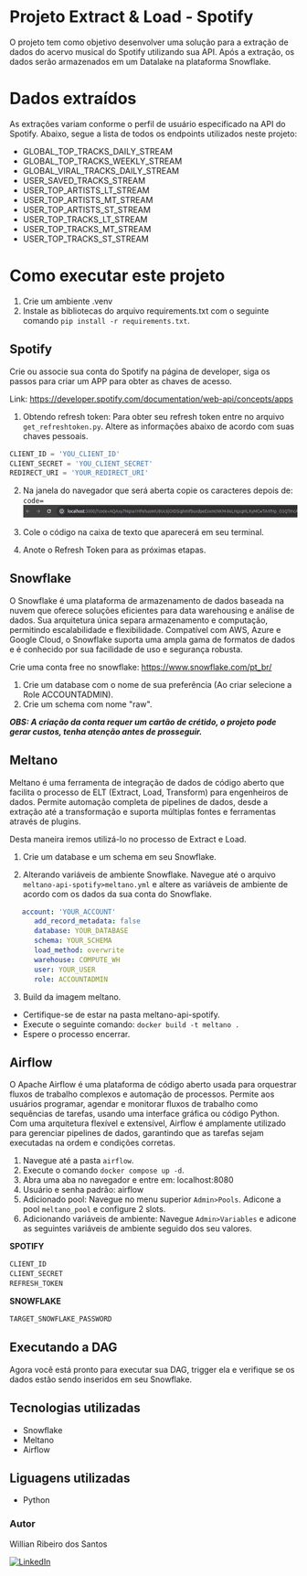 # Projeto Extract & Load - Spotify

O projeto tem como objetivo desenvolver uma solução para a extração de dados do acervo musical do Spotify utilizando sua API. Após a extração, os dados serão armazenados em um Datalake na plataforma Snowflake.

# Dados extraídos

As extrações variam conforme o perfil de usuário especificado na API do Spotify. Abaixo, segue a lista de todos os endpoints utilizados neste projeto:

* GLOBAL_TOP_TRACKS_DAILY_STREAM
* GLOBAL_TOP_TRACKS_WEEKLY_STREAM
* GLOBAL_VIRAL_TRACKS_DAILY_STREAM
* USER_SAVED_TRACKS_STREAM
* USER_TOP_ARTISTS_LT_STREAM
* USER_TOP_ARTISTS_MT_STREAM
* USER_TOP_ARTISTS_ST_STREAM
* USER_TOP_TRACKS_LT_STREAM
* USER_TOP_TRACKS_MT_STREAM
* USER_TOP_TRACKS_ST_STREAM

# Como executar este projeto

1. Crie um ambiente .venv
2. Instale as bibliotecas do arquivo requirements.txt com o seguinte comando ```pip install -r requirements.txt```.

## Spotify 

Crie ou associe sua conta do Spotify na página de developer, siga os passos para criar um APP para obter as chaves de acesso.

Link: https://developer.spotify.com/documentation/web-api/concepts/apps

1. Obtendo refresh token:
Para obter seu refresh token entre no arquivo ```get_refreshtoken.py```. Altere as informações abaixo de acordo com suas chaves pessoais. 

```python
CLIENT_ID = 'YOU_CLIENT_ID'
CLIENT_SECRET = 'YOU_CLIENT_SECRET'
REDIRECT_URI = 'YOUR_REDIRECT_URI'
```
2. Na janela do navegador que será aberta copie os caracteres depois de: ```code=```
![alt text](barranavegacao.png)

3. Cole o código na caixa de texto que aparecerá em seu terminal.
4. Anote o Refresh Token para as próximas etapas.

## Snowflake

O Snowflake é uma plataforma de armazenamento de dados baseada na nuvem que oferece soluções eficientes para data warehousing e análise de dados. Sua arquitetura única separa armazenamento e computação, permitindo escalabilidade e flexibilidade. Compatível com AWS, Azure e Google Cloud, o Snowflake suporta uma ampla gama de formatos de dados e é conhecido por sua facilidade de uso e segurança robusta.

Crie uma conta free no snowflake: https://www.snowflake.com/pt_br/

1. Crie um database com o nome de sua preferência (Ao criar selecione a Role ACCOUNTADMIN).
2. Crie um schema com nome "raw".

***OBS: A criação da conta requer um cartão de crétido, o projeto pode gerar custos, tenha atenção antes de prosseguir.***

## Meltano

Meltano é uma ferramenta de integração de dados de código aberto que facilita o processo de ELT (Extract, Load, Transform) para engenheiros de dados. Permite automação completa de pipelines de dados, desde a extração até a transformação e suporta múltiplas fontes e ferramentas através de plugins.

Desta maneira iremos utilizá-lo no processo de Extract e Load.

1. Crie um database e um schema em seu Snowflake.

2. Alterando variáveis de ambiente Snowflake. Navegue até o arquivo ```meltano-api-spotify>meltano.yml``` e altere as variáveis de ambiente de acordo com os dados da sua conta do Snowflake. 

```yml
   account: 'YOUR_ACCOUNT'
      add_record_metadata: false
      database: YOUR_DATABASE
      schema: YOUR_SCHEMA
      load_method: overwrite
      warehouse: COMPUTE_WH
      user: YOUR_USER
      role: ACCOUNTADMIN
```

3. Build da imagem meltano.
* Certifique-se de estar na pasta meltano-api-spotify.
* Execute o seguinte comando: ```docker build -t meltano . ```
* Espere o processo encerrar.

## Airflow

O Apache Airflow é uma plataforma de código aberto usada para orquestrar fluxos de trabalho complexos e automação de processos. Permite aos usuários programar, agendar e monitorar fluxos de trabalho como sequências de tarefas, usando uma interface gráfica ou código Python. Com uma arquitetura flexível e extensível, Airflow é amplamente utilizado para gerenciar pipelines de dados, garantindo que as tarefas sejam executadas na ordem e condições corretas.

1. Navegue até a pasta `airflow`.
2. Execute o comando `docker compose up -d`.
3. Abra uma aba no navegador e entre em: localhost:8080
4. Usuário e senha padrão: airflow
5. Adicionado pool: Navegue no menu superior `Admin>Pools`. Adicone a pool `meltano_pool` e configure 2 slots.
6. Adicionando variáveis de ambiente: 
Navegue `Admin>Variables` e adicone as seguintes variáveis de ambiente seguido dos seu valores.

**SPOTIFY**

```python
CLIENT_ID
CLIENT_SECRET
REFRESH_TOKEN
```
**SNOWFLAKE**

```python
TARGET_SNOWFLAKE_PASSWORD
```	

## Executando a DAG

Agora você está pronto para executar sua DAG, trigger ela e verifique se os dados estão sendo inseridos em seu Snowflake.

## Tecnologias utilizadas

* Snowflake
* Meltano
* Airflow

## Liguagens utilizadas

* Python

### Autor
Willian Ribeiro dos Santos

[![LinkedIn](https://img.shields.io/badge/LinkedIn-%230077B5.svg?logo=linkedin&logoColor=white)](https://www.linkedin.com/in/willianrsantos/) 